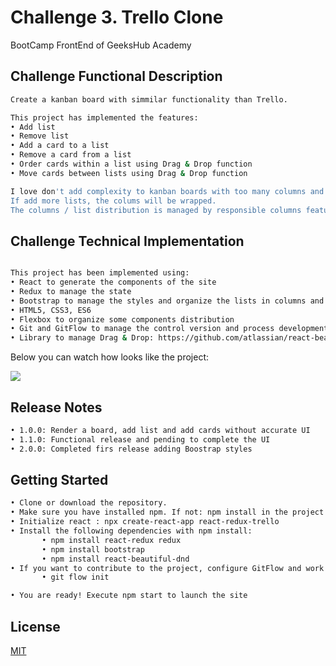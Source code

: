 # Challenge 3. Trello Clone

BootCamp FrontEnd of GeeksHub Academy

## Challenge Functional Description

```bash
Create a kanban board with simmilar functionality than Trello.

This project has implemented the features:
• Add list
• Remove list
• Add a card to a list
• Remove a card from a list
• Order cards within a list using Drag & Drop function
• Move cards between lists using Drag & Drop function

I love don't add complexity to kanban boards with too many columns and this project propose an UI to show 4 columns in large screens. 
If add more lists, the colums will be wrapped. 
The columns / list distribution is managed by responsible columns feature by Bootstrap and if you prefer you can change the configuration of columns. 

```
## Challenge Technical Implementation

```bash

This project has been implemented using:
• React to generate the components of the site
• Redux to manage the state
• Bootstrap to manage the styles and organize the lists in columns and make it responsive
• HTML5, CSS3, ES6
• Flexbox to organize some components distribution
• Git and GitFlow to manage the control version and process development
• Library to manage Drag & Drop: https://github.com/atlassian/react-beautiful-dnd

```

Below you can watch how looks like the project:

![](https://github.com/xavierventeo/react-redux-trello/blob/release/2.1.0/src/images/ProjectScreenShot.png)


## Release Notes

```bash
• 1.0.0: Render a board, add list and add cards without accurate UI
• 1.1.0: Functional release and pending to complete the UI
• 2.0.0: Completed firs release adding Boostrap styles

```

## Getting Started

```bash
• Clone or download the repository.
• Make sure you have installed npm. If not: npm install in the project
• Initialize react : npx create-react-app react-redux-trello
• Install the following dependencies with npm install:
       • npm install react-redux redux 
       • npm install bootstrap
       • npm install react-beautiful-dnd
• If you want to contribute to the project, configure GitFlow and work with feature branches
       • git flow init

• You are ready! Execute npm start to launch the site
```

## License
[MIT](https://choosealicense.com/licenses/mit/)

